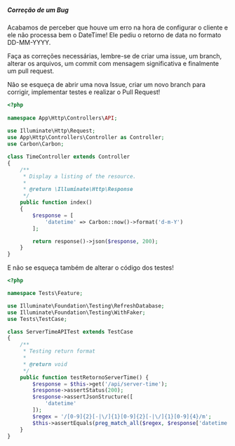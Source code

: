 ##### Correção de um Bug

Acabamos de perceber que houve um erro na hora de configurar o cliente e ele não processa bem o DateTime! Ele pediu o retorno de data no formato DD-MM-YYYY.

Faça as correções necessárias, lembre-se de criar uma issue, um branch, alterar os arquivos, um commit com mensagem significativa e finalmente um pull request.

Não se esqueça de abrir uma nova Issue, criar um novo branch para corrigir, implementar testes e realizar o Pull Request!


```php
<?php
   
namespace App\Http\Controllers\API;
   
use Illuminate\Http\Request;
use App\Http\Controllers\Controller as Controller;
use Carbon\Carbon;

class TimeController extends Controller
{
    /**
     * Display a listing of the resource.
     *
     * @return \Illuminate\Http\Response
     */
    public function index()
    {
        $response = [
            'datetime' => Carbon::now()->format('d-m-Y')
        ];

        return response()->json($response, 200);
    }
}
```

E não se esqueça também de alterar o código dos testes!

```php
<?php

namespace Tests\Feature;

use Illuminate\Foundation\Testing\RefreshDatabase;
use Illuminate\Foundation\Testing\WithFaker;
use Tests\TestCase;

class ServerTimeAPITest extends TestCase
{
    /**
     * Testing return format
     *
     * @return void
     */
    public function testRetornoServerTime() {
        $response = $this->get('/api/server-time');
        $response->assertStatus(200);
        $response->assertJsonStructure([
            'datetime'
        ]);
        $regex = '/[0-9]{2}[-|\/]{1}[0-9]{2}[-|\/]{1}[0-9]{4}/m';
        $this->assertEquals(preg_match_all($regex, $response['datetime']), 1);
    }
}


```

